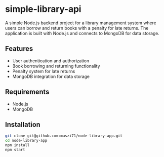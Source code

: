 # simple-library-api

A simple Node.js backend project for a library management system where users can borrow and return books with a penalty for late returns. The application is built with Node.js and connects to MongoDB for data storage.


## Features
- User authentication and authorization
- Book borrowing and returning functionality
- Penalty system for late returns
- MongoDB integration for data storage

## Requirements
- Node.js
- MongoDB

## Installation
   ```bash
   git clone git@github.com:maszi71/node-library-app.git
   cd node-library-app
   npm install
   npm start
